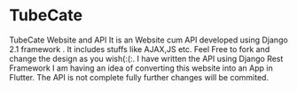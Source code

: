 # TubeCate
TubeCate Website and API
It is an Website cum API developed using Django 2.1 framework . It includes stuffs like AJAX,JS etc. Feel Free to fork and change the design  as you wish(:(:. I have written the API using Django Rest Framework I am having an idea of converting this website into an App in Flutter. The API is not complete fully further changes will be commited.

